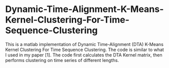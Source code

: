 # Dynamic-Time-Alignment-K-Means-Kernel-Clustering-For-Time-Sequence-Clustering
This is a matlab implementation of Dynamic Time-Alignment (DTA) K-Means Kernel Clustering For Time Sequence Clustering. The code is similar to what I used in my paper [1]. The code first calculates the DTA Kernel matrix, then performs clustering on time series of different lengths.

